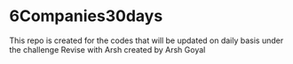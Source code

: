 # 6Companies30days
This repo is created for the codes that will be updated on daily basis under the challenge Revise with Arsh created by Arsh Goyal
